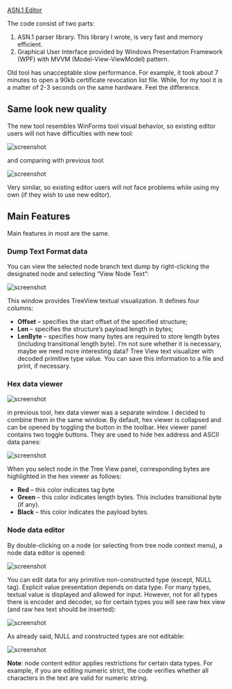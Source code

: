 ﻿[ASN.1 Editor](https://chocolatey.org/packages/asn1editor)

The code consist of two parts:

1. ASN.1 parser library. This library I wrote, is very fast and memory efficient.
2. Graphical User Interface provided by Windows Presentation Framework (WPF) with MVVM (Model-View-ViewModel) pattern.

Old tool has unacceptable slow performance. For example, it took about 7 minutes to open a 90kb certificate revocation list file. While, for my tool it is a matter of 2-3 seconds on the same hardware. Feel the difference.

## Same look new quality
The new tool resembles WinForms tool visual behavior, so existing editor users will not have difficulties with new tool:

![screenshot](https://cdn.jsdelivr.net/gh/chtof/chocolatey-packages/automatic/asn1editor/screenshot1.png)

and comparing with previous tool:

![screenshot](https://cdn.jsdelivr.net/gh/chtof/chocolatey-packages/automatic/asn1editor/screenshot2.png)

Very similar, so existing editor users will not face problems while using my own (if they wish to use new editor).

## Main Features
Main features in most are the same.

### Dump Text Format data
You can view the selected node branch text dump by right-clicking the designated node and selecting “View Node Text”:

![screenshot](https://cdn.jsdelivr.net/gh/chtof/chocolatey-packages/automatic/asn1editor/screenshot3.png)

This window provides TreeView textual visualization. It defines four columns:

- **Offset** – specifies the start offset of the specified structure;
- **Len** – specifies the structure’s payload length in bytes;
- **LenByte** – specifies how many bytes are required to store length bytes (including transitional length byte). I’m not sure whether it is necessary, maybe we need more interesting data?
Tree View text visualizer with decoded primitive type value.
You can save this information to a file and print, if necessary.

### Hex data viewer

![screenshot](https://cdn.jsdelivr.net/gh/chtof/chocolatey-packages/automatic/asn1editor/screenshot4.png)

in previous tool, hex data viewer was a separate window. I decided to combine them in the same window. By default, hex viewer is collapsed and can be opened by toggling the button in the toolbar. Hex viewer panel contains two toggle buttons. They are used to hide hex address and ASCII data panes:

![screenshot](https://cdn.jsdelivr.net/gh/chtof/chocolatey-packages/automatic/asn1editor/screenshot5.png)

When you select node in the Tree View panel, corresponding bytes are highlighted in the hex viewer as follows:

- **Red** – this color indicates tag byte
- **Green** – this color indicates length bytes. This includes transitional byte (if any).
- **Black** – this color indicates the payload bytes.

### Node data editor
By double-clicking on a node (or selecting from tree node context menu), a node data editor is opened:

![screenshot](https://cdn.jsdelivr.net/gh/chtof/chocolatey-packages/automatic/asn1editor/screenshot6.png)

You can edit data for any primitive non-constructed type (except, NULL tag). Explicit value presentation depends on data type. For many types, textual value is displayed and allowed for input. However, not for all types there is encoder and decoder, so for certain types you will see raw hex view (and raw hex text should be inserted):

![screenshot](https://cdn.jsdelivr.net/gh/chtof/chocolatey-packages/automatic/asn1editor/screenshot7.png)

As already said, NULL and constructed types are not editable:

![screenshot](https://cdn.jsdelivr.net/gh/chtof/chocolatey-packages/automatic/asn1editor/screenshot8.png)

**Note**: node content editor applies restrictions for certain data types. For example, if you are editing numeric strict, the code verifies whether all characters in the text are valid for numeric string.